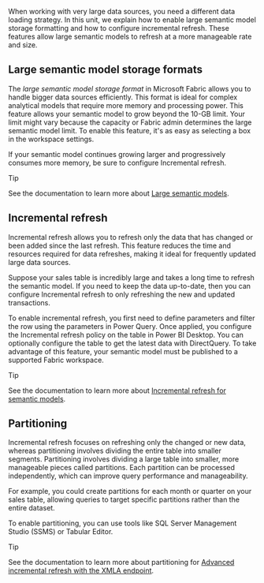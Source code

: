 When working with very large data sources, you need a different data loading strategy. In this unit, we explain how to enable large semantic model storage formatting and how to configure incremental refresh. These features allow large semantic models to refresh at a more manageable rate and size.

## Large semantic model storage formats

The *large semantic model storage format* in Microsoft Fabric allows you to handle bigger data sources efficiently. This format is ideal for complex analytical models that require more memory and processing power. This feature allows your semantic model to grow beyond the 10-GB limit. Your limit might vary because the capacity or Fabric admin determines the large semantic model limit. To enable this feature, it's as easy as selecting a box in the workspace settings.

If your semantic model continues growing larger and progressively consumes more memory, be sure to configure Incremental refresh.

> [!TIP]
> See the documentation to learn more about [Large semantic models](/power-bi/enterprise/service-premium-large-models).

## Incremental refresh

Incremental refresh allows you to refresh only the data that has changed or been added since the last refresh. This feature reduces the time and resources required for data refreshes, making it ideal for frequently updated large data sources.

Suppose your sales table is incredibly large and takes a long time to refresh the semantic model. If you need to keep the data up-to-date, then you can configure Incremental refresh to only refreshing the new and updated transactions.

To enable incremental refresh, you first need to define parameters and filter the row using the parameters in Power Query. Once applied, you configure the Incremental refresh policy on the table in Power BI Desktop. You can optionally configure the table to get the latest data with DirectQuery. To take advantage of this feature, your semantic model must be published to a supported Fabric workspace.

> [!TIP]
> See the documentation to learn more about [Incremental refresh for semantic models](/power-bi/connect-data/incremental-refresh-overview).

## Partitioning

Incremental refresh focuses on refreshing only the changed or new data, whereas partitioning involves dividing the entire table into smaller segments. Partitioning involves dividing a large table into smaller, more manageable pieces called partitions. Each partition can be processed independently, which can improve query performance and manageability.

For example, you could create partitions for each month or quarter on your sales table, allowing queries to target specific partitions rather than the entire dataset.

To enable partitioning, you can use tools like SQL Server Management Studio (SSMS) or Tabular Editor.

> [!TIP]
> See the documentation to learn more about partitioning for [Advanced incremental refresh with the XMLA endpoint](/power-bi/connect-data/incremental-refresh-xmla).

